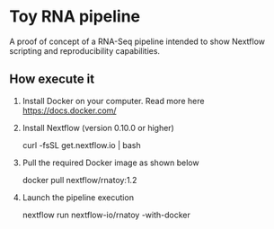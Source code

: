 Toy RNA pipeline 
=================

A proof of concept of a RNA-Seq pipeline intended to show Nextflow
scripting and reproducibility capabilities.


How execute it
----------------

1) Install Docker on your computer. Read more here https://docs.docker.com/

2) Install Nextflow (version 0.10.0 or higher)

    curl -fsSL get.nextflow.io | bash

3) Pull the required Docker image as shown below 

    docker pull nextflow/rnatoy:1.2


4) Launch the pipeline execution 

    nextflow run nextflow-io/rnatoy -with-docker 
    
    
    

   
